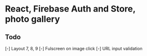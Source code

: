 # React, Firebase Auth and Store, photo gallery

## Todo

[-] Layout 7, 8, 9
[-] Fulscreen on image click
[-] URL input validation
